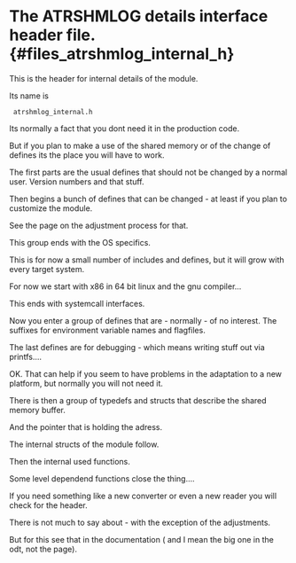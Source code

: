 The ATRSHMLOG details interface header file.  {#files_atrshmlog_internal_h}
====================================


This is the header for internal details of the module.

Its name is

     atrshmlog_internal.h



Its normally a fact that you dont need it in the
production code.

But if you plan to make a use of the shared memory or of the
change of defines its the place you will have to work.

The first parts are the usual defines that should not be changed
by a normal user. Version numbers and that stuff.

Then begins a bunch of defines that can be changed - at least if you
plan to customize the module.

See the page on the adjustment process for that.

This group ends with the OS specifics.

This is for now a small number of includes and defines, but it will grow
with every target system.

For now we start with x86 in 64 bit linux and the gnu compiler...

This ends with systemcall interfaces.

Now you enter a group of defines that are - normally  - of no
interest. The suffixes for environment variable names and
flagfiles.

The last defines are for debugging - which means writing stuff out
via printfs....

OK. That can help if you seem to have problems in the adaptation to a new
platform, but normally you will not need it.

There is then a group of typedefs and structs that describe the
shared memory buffer.

And the pointer that is holding the adress.

The internal structs of the module follow.

Then the internal used functions.

Some level dependend functions close the thing....

If you need something like a new converter or even a new reader you will
check for the header.

There is not much to say about - with the exception of
the adjustments.

But for this see that in the documentation ( and I
mean the big one in the odt, not the page).
